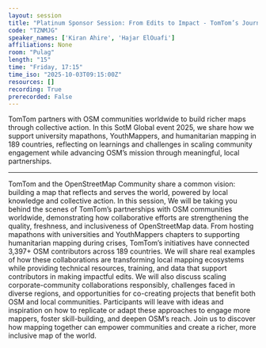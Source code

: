 ```yaml
---
layout: session
title: "Platinum Sponsor Session: From Edits to Impact - TomTom’s Journey with OpenStreetMap Communities"
code: "TZNMJG"
speaker_names: ['Kiran Ahire', 'Hajar ElOuafi']
affiliations: None
room: "Pulag"
length: "15"
time: "Friday, 17:15"
time_iso: "2025-10-03T09:15:00Z"
resources: []
recording: True
prerecorded: False
---
```


TomTom partners with OSM communities worldwide to build richer maps through collective action. In this SotM Global event 2025, we share how we support university mapathons, YouthMappers, and humanitarian mapping in 189 countries, reflecting on learnings and challenges in scaling community engagement while advancing OSM’s mission through meaningful, local partnerships.

<hr>

TomTom and the OpenStreetMap Community share a common vision: building a map that reflects and serves the world, powered by local knowledge and collective action. In this session, We will be taking you behind the scenes of TomTom’s partnerships with OSM communities worldwide, demonstrating how collaborative efforts are strengthening the quality, freshness, and inclusiveness of OpenStreetMap data.
From hosting mapathons with universities and YouthMappers chapters to supporting humanitarian mapping during crises, TomTom’s initiatives have connected 3,397+ OSM contributors across 189 countries. We will share real examples of how these collaborations are transforming local mapping ecosystems while providing technical resources, training, and data that support contributors in making impactful edits.
We will also discuss scaling corporate-community collaborations responsibly, challenges faced in diverse regions, and opportunities for co-creating projects that benefit both OSM and local communities. Participants will leave with ideas and inspiration on how to replicate or adapt these approaches to engage more mappers, foster skill-building, and deepen OSM’s reach.
Join us to discover how mapping together can empower communities and create a richer, more inclusive map of the world.


